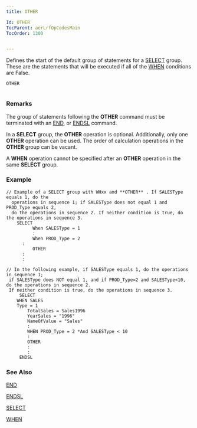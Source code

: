 ```yaml
---
title: OTHER

Id: OTHER
TocParent: aerLrfOpCodesMain
TocOrder: 1300


---
```


Defines the start of the default group of statements for a [SELECT](SELECT.html) group. These are the statements that will be executed if all of the [WHEN](WHEN.html) conditions are False. 

```
OTHER 
        
```

### Remarks
The group of statements following the **OTHER** command must be terminated with an [END](END.html), or [ENDSL](ENDSL.html) command. 

In a **SELECT** group, the **OTHER** operation is optional. Additionally, only one **OTHER** operation can be used. The order of calculation operations in the **OTHER** group can be vacant. 

A **WHEN** operation cannot be specified after an **OTHER** operation in the same **SELECT** group. 

### Example

```
// Example of a SELECT group with WHxx and **OTHER** . If SALESType equals 1, do the 
  operations in sequence 1; if SALESType does not equal 1 and PROD_Type equals 2, 
  do the operations in sequence 2. If neither condition is true, do the operations in sequence 3.   
	SELECT
          When SALESType = 1
          :
          When PROD_Type = 2
	  :          
          OTHER
	  :
	  :

// In the following example, if SALESType equals 1, do the operations in sequence 1;
 if SALESType does NOT equal 1, and if PROD_Type=2 and SALESType<10, do the operations in sequence 2.
 If neither condition is true, do the operations in sequence 3.       
     SELECT
 	WHEN SALES
	Type = 1
        TotalSales = Sales1996
        YearSales = "1996"
        NameOfValue = "Sales"
        :
        WHEN PROD_Type = 2 *And SALESType < 10
        :
        OTHER
        :
        :
     ENDSL    
```

### See Also
[END](END.html)

[ENDSL](ENDSL.html)

[SELECT](SELECT.html)

[WHEN](WHEN.html) 
